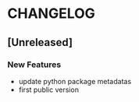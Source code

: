 # CHANGELOG


## [Unreleased]

### New Features
- update python package metadatas
- first public version






